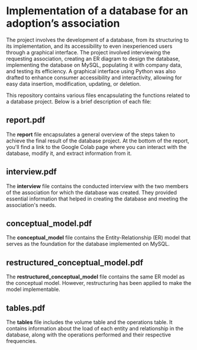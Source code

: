 # Implementation of a database for an adoption’s association 
The project involves the development of a database, from its structuring to its implementation, and its accessibility to even inexperienced users through a graphical interface. The project involved interviewing the requesting association, creating an ER diagram to design the database, implementing the database on MySQL, populating it with company data, and testing its efficiency. A graphical interface using Python was also drafted to enhance consumer accessibility and interactivity, allowing for easy data insertion, modification, updating, or deletion.

This repository contains various files encapsulating the functions related to a database project. Below is a brief description of each file:

## report.pdf
The **report** file encapsulates a general overview of the steps taken to achieve the final result of the database project. At the bottom of the report, you'll find a link to the Google Colab page where you can interact with the database, modify it, and extract information from it.

## interview.pdf
The **interview** file contains the conducted interview with the two members of the association for which the database was created. They provided essential information that helped in creating the database and meeting the association's needs.

## conceptual_model.pdf
The **conceptual_model** file contains the Entity-Relationship (ER) model that serves as the foundation for the database implemented on MySQL.

## restructured_conceptual_model.pdf
The **restructured_conceptual_model** file contains the same ER model as the conceptual model. However, restructuring has been applied to make the model implementable.

## tables.pdf
The **tables** file includes the volume table and the operations table. It contains information about the load of each entity and relationship in the database, along with the operations performed and their respective frequencies.


